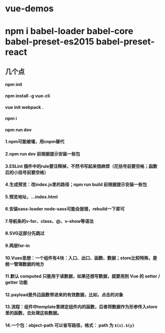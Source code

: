# vue-demos
# npm i babel-loader babel-core babel-preset-es2015 babel-preset-react

## 几个点

#### npm init
#### npm install -g vue-cli
#### vue init webpack .
#### npm i
#### npm run dev

#### 1.npm可能被墙，用cnpm替代
#### 2.npm run dev 前根据提示安装一些包
#### 3.ESLint 插件中的rule要注释掉，不然书写起来很麻烦（花括号前要空格；函数后的小括号前要空格）
#### 4.生成预览：改index.js里的路径；npm run build 前根据提示安装一些包
#### 5.预览地址，...index.html
#### 6.安装sass-loader node-sass可能会报错，rebuild一下即可
#### 7.导航条的v-for、class、@、v-show等语法
#### 8.SVG这部分先跳过
#### 9.两层for-in
#### 10.Vuex思想：一个组件有4块：入口、出口、函数、数据；store比较特殊，是统一管理数据的地方
#### 11.默认 computed 只能用于读数据，如果还想写数据，就要用到 Vue 的 setter / getter 功能 
#### 12.payload是外边函数带进来的有效数据，比如，点击的对象
#### 13.流程：组件中template里绑定组件内的函数，后者将数据作为形参传入store里的函数，去处理这些数据。
#### 14.一个包：object-path 可以省写路径，格式： path 为 ``${x}.${y}``
